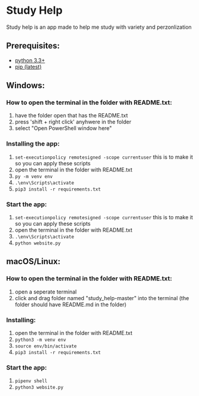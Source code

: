 # Study Help

Study help is an app made to help me study with variety and perzonlization

## Prerequisites:

* [python 3.3+](https://www.python.org/)
* [pip (latest)](https://pip.pypa.io/en/stable/installing/)

## Windows:
### How to open the terminal in the folder with README.txt:
1. have the folder open that has the README.txt 
2. press 'shift + right click' anyhwere in the folder
3. select "Open PowerShell window here"

### Installing the app:
1. ```set-executionpolicy remotesigned -scope currentuser``` this is to make it so you can apply these scripts
2. open the terminal in the folder with README.txt
3. ```py -m venv env```
4. ```.\env\Scripts\activate```
5. ```pip3 install -r requirements.txt```

### Start the app:
1. ```set-executionpolicy remotesigned -scope currentuser``` this is to make it so you can apply these scripts
2. open the terminal in the folder with README.txt
3. ```.\env\Scripts\activate```
4. ```python website.py```


## macOS/Linux:

### How to open the terminal in the folder with README.txt:
1. open a seperate terminal
2. click and drag folder named "study_help-master" into the terminal (the folder should have README.md in the folder)

### Installing:
1. open the terminal in the folder with README.txt
2. ```python3 -m venv env```
3. ```source env/bin/activate```
4. ```pip3 install -r requirements.txt```

### Start the app:
1. ```pipenv shell```
2. ```python3 website.py```
